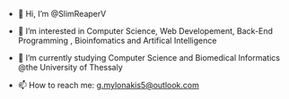 - 👋 Hi, I’m @SlimReaperV
- 👀 I’m interested in Computer Science, Web Developement, Back-End Programming , Bioinfomatics and Artifical Intelligence 
- 🌱 I’m currently studying Computer Science and Biomedical Informatics @the University of Thessaly

- 📫 How to reach me: g.mylonakis5@outlook.com

<!---
SlimReaperV/SlimReaperV is a ✨ special ✨ repository because its `README.md` (this file) appears on your GitHub profile.
You can click the Preview link to take a look at your changes.
--->
